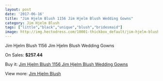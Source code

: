 ```yaml
---
layout: post
date: '2017-06-16'
title: "Jim Hjelm Blush 1156 Jim Hjelm Blush Wedding Gowns"
category: Jim Hjelm Blush
tags: ["little","black","unique","blush","bridesmaid"]
image: http://img.hectodress.com/10001-thickbox_default/jim-hjelm-blush-1156-jim-hjelm-blush-wedding-gowns.jpg
---
```

Jim Hjelm Blush 1156 Jim Hjelm Blush Wedding Gowns

On Sales: **$257.44**
<a href="https://www.hectodress.com/jim-hjelm-blush/4999-jim-hjelm-blush-1156-jim-hjelm-blush-wedding-gowns.html"><amp-img layout="responsive" width="600" height="600" src="//img.hectodress.com/10001-thickbox_default/jim-hjelm-blush-1156-jim-hjelm-blush-wedding-gowns.jpg" alt="Jim Hjelm Blush 1156 Jim Hjelm Blush Wedding Gowns 0" /></a>
<a href="https://www.hectodress.com/jim-hjelm-blush/4999-jim-hjelm-blush-1156-jim-hjelm-blush-wedding-gowns.html"><amp-img layout="responsive" width="600" height="600" src="//img.hectodress.com/10003-thickbox_default/jim-hjelm-blush-1156-jim-hjelm-blush-wedding-gowns.jpg" alt="Jim Hjelm Blush 1156 Jim Hjelm Blush Wedding Gowns 1" /></a>
<a href="https://www.hectodress.com/jim-hjelm-blush/4999-jim-hjelm-blush-1156-jim-hjelm-blush-wedding-gowns.html"><amp-img layout="responsive" width="600" height="600" src="//img.hectodress.com/10002-thickbox_default/jim-hjelm-blush-1156-jim-hjelm-blush-wedding-gowns.jpg" alt="Jim Hjelm Blush 1156 Jim Hjelm Blush Wedding Gowns 2" /></a>

Buy it: [Jim Hjelm Blush 1156 Jim Hjelm Blush Wedding Gowns](https://www.hectodress.com/jim-hjelm-blush/4999-jim-hjelm-blush-1156-jim-hjelm-blush-wedding-gowns.html "Jim Hjelm Blush 1156 Jim Hjelm Blush Wedding Gowns")

View more: [Jim Hjelm Blush](https://www.hectodress.com/82-jim-hjelm-blush "Jim Hjelm Blush")